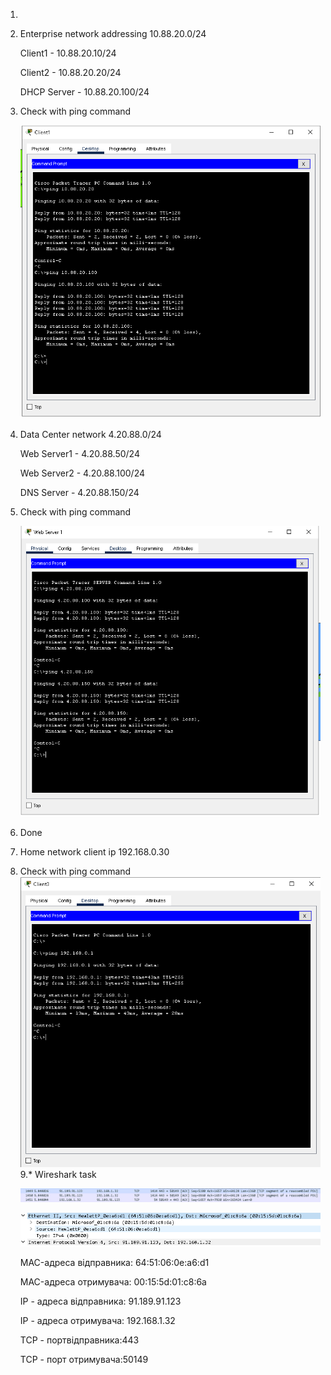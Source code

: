 1. 
2. Enterprise  network addressing 10.88.20.0/24

    Client1 - 10.88.20.10/24

    Client2 - 10.88.20.20/24

    DHCP Server - 10.88.20.100/24

3. Check with ping command

    ![alt Enterprise  network](/m3/task3.1/images/3_1.PNG)

4. Data Center network 4.20.88.0/24

    Web  Server1 - 4.20.88.50/24

    Web  Server2 - 4.20.88.100/24

    DNS Server -   4.20.88.150/24
5. Check with ping command

    ![alt Data Center network](/m3/task3.1/images/5.PNG)

6. Done
7. Home network client ip 192.168.0.30
8. Check with ping command
    ![alt Data Center network](/m3/task3.1/images/8.PNG)
9.* Wireshark task

    ![alt Data Center network](/m3/task3.1/images/9_1.PNG)

    ![alt Data Center network](/m3/task3.1/images/9_2.PNG)

    MAC-адреса відправника: 64:51:06:0e:a6:d1

    MAC-адреса отримувача: 00:15:5d:01:c8:6a

    IP - адреса відправника: 91.189.91.123

    IP - адреса отримувача: 192.168.1.32

    TCP - портвідправника:443

    TCP - порт отримувача:50149
